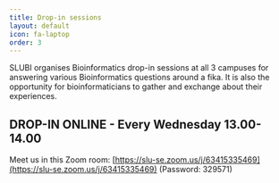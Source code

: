 ```yaml
---
title: Drop-in sessions
layout: default
icon: fa-laptop
order: 3
---
```


SLUBI organises Bioinformatics drop-in sessions at all 3 campuses for answering various Bioinformatics questions around a fika. It is also the opportunity for bioinformaticians to gather and exchange about their experiences.

## DROP-IN ONLINE - Every Wednesday 13.00-14.00
Meet us in this Zoom room:  [https://slu-se.zoom.us/j/63415335469](https://slu-se.zoom.us/j/63415335469)
(Password: 329571)
